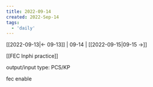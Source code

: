 ```yaml
---
title: 2022-09-14
created: 2022-Sep-14
tags:
  - 'daily'
---
```


[[2022-09-13|<- 09-13]] | 09-14 | [[2022-09-15|09-15 ->]]



[[FEC Inphi practice]]

output/input type: PCS/KP

fec enable

